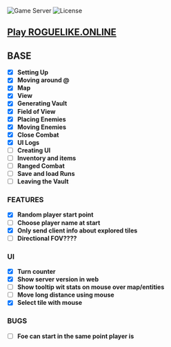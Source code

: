 ![Game Server](https://img.shields.io/badge/Server-0.0.10-orange.svg) ![License](https://img.shields.io/badge/license-%20GNU%20AGPLv3%20-brightgreen)

## **[Play ROGUELIKE.ONLINE](https://roguelike.online)**  

## BASE

- [X] **Setting Up**  
- [X] **Moving around @**  
- [X] **Map**  
- [X] **View**  
- [X] **Generating Vault**  
- [X] **Field of View**  
- [X] **Placing Enemies**  
- [X] **Moving Enemies**  
- [X] **Close Combat**  
- [X] **UI Logs**  
- [ ] **Creating UI**  
- [ ] **Inventory and items**  
- [ ] **Ranged Combat**  
- [ ] **Save and load Runs**  
- [ ] **Leaving the Vault**  

### FEATURES  

- [X] **Random player start point**  
- [ ] **Choose player name at start**  
- [X] **Only send client info about explored tiles**  
- [ ] **Directional FOV????**  

### UI  

- [X] **Turn counter**  
- [X] **Show server version in web**  
- [ ] **Show tooltip wit stats on mouse over map/entities**  
- [ ] **Move long distance using mouse**   
- [X] **Select tile with mouse**

### BUGS

- [ ] **Foe can start in the same point player is**
